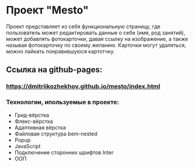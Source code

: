 # Проект "Mesto"
Проект представляет из себя функциональную страницу, где пользователь может редактировать данные о себе (имя, род занятий), может добавлять фотокарточки, давая ссылку на изображение, а также называя фотокарточку по своему желанию.  Карточки могут удаляться, можно лайкать понравившуюся картотчку.

## Ссылка на github-pages:
### https://dmitriikozhekhov.github.io/mesto/index.html

### Технологии, ипользуемые в проекте:
- Грид-вёрстка
- Флекс-вёрстка
- Адаптивная вёрстка
- Файловая структура bem-nested
- Popup
- JavaScript
- Подключение сторонних шрифтов Inter
- ООП
